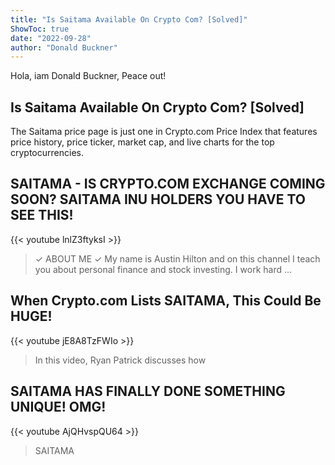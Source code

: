 ```yaml
---
title: "Is Saitama Available On Crypto Com? [Solved]"
ShowToc: true 
date: "2022-09-28"
author: "Donald Buckner" 
---
```


Hola, iam Donald Buckner, Peace out!
## Is Saitama Available On Crypto Com? [Solved]
The Saitama price page is just one in Crypto.com Price Index that features price history, price ticker, market cap, and live charts for the top cryptocurrencies.

## SAITAMA - IS CRYPTO.COM EXCHANGE COMING SOON? SAITAMA INU HOLDERS YOU HAVE TO SEE THIS!
{{< youtube lnlZ3ftyksI >}}
>✓ ABOUT ME ✓ My name is Austin Hilton and on this channel I teach you about personal finance and stock investing. I work hard ...

## When Crypto.com Lists SAITAMA, This Could Be HUGE!
{{< youtube jE8A8TzFWIo >}}
>In this video, Ryan Patrick discusses how 

## SAITAMA HAS FINALLY DONE SOMETHING UNIQUE! OMG!
{{< youtube AjQHvspQU64 >}}
>SAITAMA

